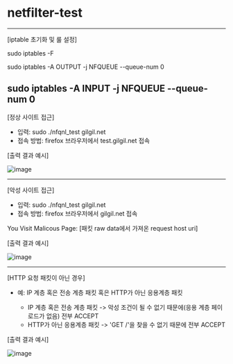 # netfilter-test

------------------------------
[iptable 초기화 및 룰 설정]

sudo iptables -F

sudo iptables -A OUTPUT -j NFQUEUE --queue-num 0

sudo iptables -A INPUT -j NFQUEUE --queue-num 0
------------------------------
[정상 사이트 접근]
- 입력: sudo ./nfqnl_test gilgil.net
- 접속 방법: firefox 브라우저에서 test.gilgil.net 접속

[출력 결과 예시]

![image](https://user-images.githubusercontent.com/60030828/130336632-6409054b-503c-4ece-8fc6-cf4c278c6795.png)

------------------------------
[악성 사이트 접근] 
- 입력: sudo ./nfqnl_test gilgil.net
- 접속 방법: firefox 브라우저에서 gilgil.net 접속

You Visit Malicous Page: [패킷 raw data에서 가져온 request host uri]

[출력 결과 예시]

![image](https://user-images.githubusercontent.com/60030828/130336681-227c914c-c19e-4ab2-9edd-f1bdcb4d9dd1.png)

------------------------------
[HTTP 요청 패킷이 아닌 경우]
- 예: IP 계층 혹은 전송 계층 패킷 혹은 HTTP가 아닌 응용계층 패킷
    
    - IP 계층 혹은 전송 계층 패킷 -> 악성 조건이 될 수 없기 때문에(응용 계층 페이로드가 없음) 전부 ACCEPT
    - HTTP가 아닌 응용계층 패킷   -> 'GET /'을 찾을 수 없기 때문에 전부 ACCEPT

[출력 결과 예시]

![image](https://user-images.githubusercontent.com/60030828/130336692-dc22d04f-8ccc-4712-bf3a-25eeec710793.png)

